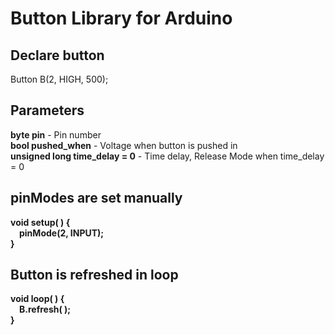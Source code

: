 <h1>Button Library for Arduino</h1>
<div>
  <h2>Declare button</h2>
  <p>
    Button B(2, HIGH, 500);
  </p>
  <h2>Parameters</h2>
  <p>
    <b>byte pin</b> - Pin number <br>
    <b>bool pushed_when</b> - Voltage when button is pushed in <br>
    <b>unsigned long time_delay = 0</b> - Time delay, Release Mode when time_delay = 0 <br>
  </p>
  <h2>pinModes are set manually </h2>
  <p>
    <b>void setup( ) {<br>
    &emsp;pinMode(2, INPUT);<br>
    }</b>
  </p>
  <h2>Button is refreshed in loop</h2>
  <p>
    <b>void loop( ) {<br>
    &emsp;B.refresh( );<br>
    }
  </p>
</div>
